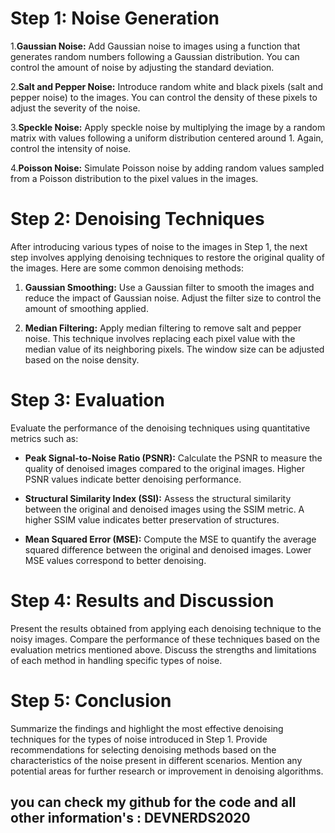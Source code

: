 # Step 1: Noise Generation
1.**Gaussian Noise:** 
Add Gaussian noise to images using a function that generates random numbers following a Gaussian distribution. You can control the amount of noise by adjusting the standard deviation.

2.**Salt and Pepper Noise:**
Introduce random white and black pixels (salt and pepper noise) to the images. You can control the density of these pixels to adjust the severity of the noise.

3.**Speckle Noise:**
Apply speckle noise by multiplying the image by a random matrix with values following a uniform distribution centered around 1. Again, control the intensity of noise.

4.**Poisson Noise:**
Simulate Poisson noise by adding random values sampled from a Poisson distribution to the pixel values in the images.

# Step 2: Denoising Techniques

After introducing various types of noise to the images in Step 1, the next step involves applying denoising techniques to restore the original quality of the images. Here are some common denoising methods:

1. **Gaussian Smoothing:**
   Use a Gaussian filter to smooth the images and reduce the impact of Gaussian noise. Adjust the filter size to control the amount of smoothing applied.

2. **Median Filtering:**
   Apply median filtering to remove salt and pepper noise. This technique involves replacing each pixel value with the median value of its neighboring pixels. The window size can be adjusted based on the noise density.

# Step 3: Evaluation

Evaluate the performance of the denoising techniques using quantitative metrics such as:

- **Peak Signal-to-Noise Ratio (PSNR):**
  Calculate the PSNR to measure the quality of denoised images compared to the original images. Higher PSNR values indicate better denoising performance.

- **Structural Similarity Index (SSI):**
  Assess the structural similarity between the original and denoised images using the SSIM metric. A higher SSIM value indicates better preservation of structures.

- **Mean Squared Error (MSE):**
  Compute the MSE to quantify the average squared difference between the original and denoised images. Lower MSE values correspond to better denoising.

# Step 4: Results and Discussion

Present the results obtained from applying each denoising technique to the noisy images. Compare the performance of these techniques based on the evaluation metrics mentioned above. Discuss the strengths and limitations of each method in handling specific types of noise.

# Step 5: Conclusion

Summarize the findings and highlight the most effective denoising techniques for the types of noise introduced in Step 1. Provide recommendations for selecting denoising methods based on the characteristics of the noise present in different scenarios. Mention any potential areas for further research or improvement in denoising algorithms.


## you can check my github for the code and all other information's : DEVNERDS2020
